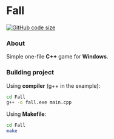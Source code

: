 # Fall
[![GitHub code size](https://img.shields.io/github/languages/code-size/0starzyk/Fall?style=flat)](https://github.com/0starzyk/Fall)
### About
Simple one-file **C++** game for **Windows**.
### Building project
Using **compiler** (g++ in the example):
```sh
cd Fall
g++ -o fall.exe main.cpp
```
Using **Makefile**:
```sh
cd Fall
make
```
